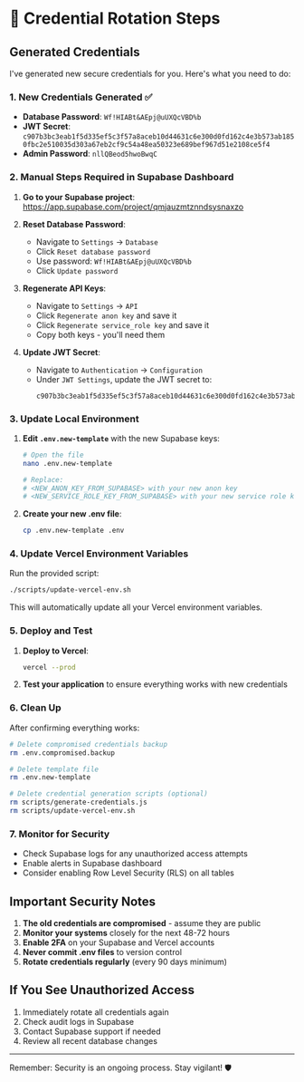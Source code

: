# 🔐 Credential Rotation Steps

## Generated Credentials

I've generated new secure credentials for you. Here's what you need to do:

### 1. New Credentials Generated ✅

- **Database Password**: `Wf!HIABt&AEpj@uUXQcVBD%b`
- **JWT Secret**: `c907b3bc3eab1f5d335ef5c3f57a8aceb10d44631c6e300d0fd162c4e3b573ab1850fbc2e510035d303a67eb2cf9c54a48ea50323e689bef967d51e2108ce5f4`
- **Admin Password**: `nllQBeod5hwoBwqC`

### 2. Manual Steps Required in Supabase Dashboard

1. **Go to your Supabase project**: 
   https://app.supabase.com/project/qmjauzmtznndsysnaxzo

2. **Reset Database Password**:
   - Navigate to `Settings` → `Database`
   - Click `Reset database password`
   - Use password: `Wf!HIABt&AEpj@uUXQcVBD%b`
   - Click `Update password`

3. **Regenerate API Keys**:
   - Navigate to `Settings` → `API`
   - Click `Regenerate anon key` and save it
   - Click `Regenerate service_role key` and save it
   - Copy both keys - you'll need them

4. **Update JWT Secret**:
   - Navigate to `Authentication` → `Configuration`
   - Under `JWT Settings`, update the JWT secret to:
     ```
     c907b3bc3eab1f5d335ef5c3f57a8aceb10d44631c6e300d0fd162c4e3b573ab1850fbc2e510035d303a67eb2cf9c54a48ea50323e689bef967d51e2108ce5f4
     ```

### 3. Update Local Environment

1. **Edit `.env.new-template`** with the new Supabase keys:
   ```bash
   # Open the file
   nano .env.new-template
   
   # Replace:
   # <NEW_ANON_KEY_FROM_SUPABASE> with your new anon key
   # <NEW_SERVICE_ROLE_KEY_FROM_SUPABASE> with your new service role key
   ```

2. **Create your new .env file**:
   ```bash
   cp .env.new-template .env
   ```

### 4. Update Vercel Environment Variables

Run the provided script:
```bash
./scripts/update-vercel-env.sh
```

This will automatically update all your Vercel environment variables.

### 5. Deploy and Test

1. **Deploy to Vercel**:
   ```bash
   vercel --prod
   ```

2. **Test your application** to ensure everything works with new credentials

### 6. Clean Up

After confirming everything works:
```bash
# Delete compromised credentials backup
rm .env.compromised.backup

# Delete template file
rm .env.new-template

# Delete credential generation scripts (optional)
rm scripts/generate-credentials.js
rm scripts/update-vercel-env.sh
```

### 7. Monitor for Security

- Check Supabase logs for any unauthorized access attempts
- Enable alerts in Supabase dashboard
- Consider enabling Row Level Security (RLS) on all tables

## Important Security Notes

1. **The old credentials are compromised** - assume they are public
2. **Monitor your systems** closely for the next 48-72 hours
3. **Enable 2FA** on your Supabase and Vercel accounts
4. **Never commit .env files** to version control
5. **Rotate credentials regularly** (every 90 days minimum)

## If You See Unauthorized Access

1. Immediately rotate all credentials again
2. Check audit logs in Supabase
3. Contact Supabase support if needed
4. Review all recent database changes

---

Remember: Security is an ongoing process. Stay vigilant! 🛡️